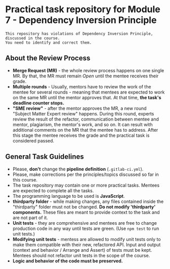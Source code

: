 # Practical task repository for Module 7 - Dependency Inversion Principle

```
This repository has violations of Dependency Inversion Principle, discussed in the course.
You need to identify and correct them.
```

## About the Review Process

* **Merge Request (MR)** - the whole review process happens on one single MR. By that, the MR must remain _Open_ until the mentee receives their grade.
* **Multiple rounds** - Usually, mentors have to review the work of the mentee for several rounds - meaning that mentees are expected to work on the same MR until the mentor approves that. At that time, **the task's deadline counter stops.**
* **"SME review"** - after the mentor approves the MR, a new round "Subject Matter Expert review" happens. During this round, experts review the result of the refactor, communication between mentee and mentor, plagiarism, the mentor's work, and so on. It can result with additional comments on the MR that the mentee has to address. After this stage the mentee receives the grade and the practical task is considered passed.

## General Task Guidelines

* Please, **don't** change the **pipeline definition** (`.gitlab-ci.yml`).
* Please, make corrections per the principles/topics discussed so far in this course.
* The task repository may contain one or more practical tasks. Mentees are expected to complete all the tasks.
* The programming language to be used is **JavaScript**.
* **thirdparty folder** - while making changes, any files contained inside the "thirdparty" folder must not be changed. **Do not modify 'thirdparty' components.** These files are meant to provide context to the task and are not part of it.
* **Unit tests** - they are comprehensive and mentees are free to change production code in any way until tests are green. (Use `npm test` to run unit tests.)
* **Modifying unit tests** - mentess are allowed to modify unit tests only to make them compatible with their new, refactored API. Input and output (context and behavior / Arrange and Assert) of tests must be kept. Mentees should not refactor unit tests in the scope of the course.
* **Logic and behavior of the code must be preserved.**
